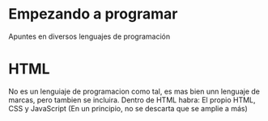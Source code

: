 # Empezando a programar
Apuntes en diversos lenguajes de programación

# **HTML**
No es un lenguiaje de programacion como tal, es mas bien unn lenguaje de marcas, pero tambien se incluira.
Dentro de HTML habra: El propio HTML, CSS y JavaScript (En un principio, no se descarta que se amplie a más)
